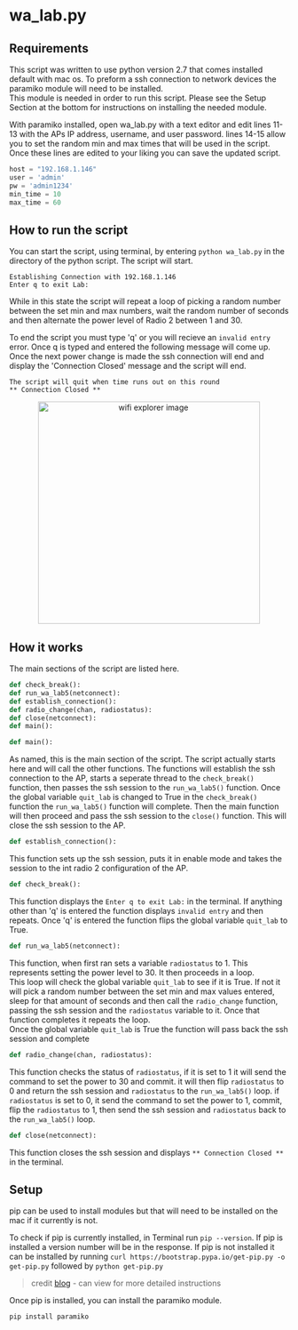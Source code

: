 # wa_lab.py


## Requirements

This script was written to use python version 2.7 that comes installed default with mac os. To preform a ssh connection to network devices the paramiko module will need to be installed.  
This module is needed in order to run this script. Please see the Setup Section at the bottom for instructions on installing the needed module. 

With paramiko installed, open wa_lab.py with a text editor and edit lines 11-13 with the APs IP address, username, and user password. 
lines 14-15 allow you to set the random min and max times that will be used in the script. Once these lines are edited to your liking you can save the updated script.

```python
host = "192.168.1.146"
user = 'admin'
pw = 'admin1234'
min_time = 10
max_time = 60
```

## How to run the script
You can start the script, using terminal, by entering ```python wa_lab.py``` in the directory of the python script. The script will start.
```
Establishing Connection with 192.168.1.146
Enter q to exit Lab: 
```
While in this state the script will repeat a loop of picking a random number between the set min and max numbers, wait the random number of seconds and then alternate the power level of Radio 2 between 1 and 30. 

To end the script you must type 'q' or you will recieve an ```invalid entry``` error. Once q is typed and entered the following message will come up. Once the next power change is made the ssh connection will end and display the 'Connection Closed' message and the script will end.
```
The script will quit when time runs out on this round
** Connection Closed **
```

<p align="center">
<img src="../master/images/wifi_explorer.png" alt="wifi explorer image" height="400px">
</p>


## How it works 
The main sections of the script are listed here.
```python
def check_break():
def run_wa_lab5(netconnect):
def establish_connection():
def radio_change(chan, radiostatus):
def close(netconnect):
def main():
```
```python 
def main():
```
As named, this is the main section of the script. The script actually starts here and will call the other functions. The functions will establish the ssh connection to the AP, starts a seperate thread to the ```check_break()``` function, then passes the ssh session to the ```run_wa_lab5()``` function. Once the global variable ```quit_lab``` is changed to True in the ```check_break()``` function the ```run_wa_lab5()``` function will complete. Then the main function will then proceed and pass the ssh session to the ```close()``` function. This will close the ssh session to the AP.

```python
def establish_connection():
```
This function sets up the ssh session, puts it in enable mode and takes the session to the int radio 2 configuration of the AP.

```python 
def check_break():
```
This function displays the ```Enter q to exit Lab:``` in the terminal. If anything other than 'q' is entered the function displays ```invalid entry``` and then repeats. Once 'q' is entered the function flips the global variable ```quit_lab``` to True.

```python
def run_wa_lab5(netconnect):
```
This function, when first ran sets a variable ```radiostatus``` to 1. This represents setting the power level to 30. It then proceeds in a loop.  
This loop will check the global variable ```quit_lab``` to see if it is True. If not it will pick a random number between the set min and max values entered, sleep for that amount of seconds and then call the ```radio_change``` function, passing the ssh session and the ```radiostatus``` variable to it. Once that function completes it repeats the loop.  
Once the global variable ```quit_lab``` is True the function will pass back the ssh session and complete

```python
def radio_change(chan, radiostatus):
```
This function checks the status of ```radiostatus```, if it is set to 1 it will send the command to set the power to 30 and commit. it will then flip ```radiostatus``` to 0 and return the ssh session and ```radiostatus``` to the ```run_wa_lab5()``` loop. if ```radiostatus``` is set to 0, it send the command to set the power to 1, commit, flip the ```radiostatus``` to 1, then send the ssh session and ```radiostatus``` back to the ```run_wa_lab5()``` loop.

```python
def close(netconnect):
```
This function closes the ssh session and displays ```** Connection Closed **``` in the terminal.


## Setup

pip can be used to install modules but that will need to be installed on the mac if it currently is not. 

To check if pip is currently installed, in Terminal run ```pip --version```. If pip is installed a version number will be in the response. If pip is not installed it can be installed by running ```curl https://bootstrap.pypa.io/get-pip.py -o get-pip.py``` followed by ```python get-pip.py```

> credit [blog](https://ahmadawais.com/install-pip-macos-os-x-python/) - can view for more detailed instructions

Once pip is installed, you can install the paramiko module. 

```pip install paramiko```
